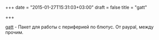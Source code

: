 +++
date = "2015-01-27T15:31:03+03:00"
draft = false
title = "gatt"

+++

<p><a href="https://github.com/paypal/gatt">gatt</a>&nbsp;- Пакет для работы с периферией по блютус. От&nbsp;paypal, между прочим.</p>

